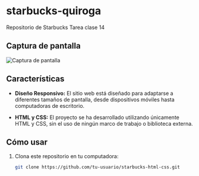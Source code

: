 # starbucks-quiroga
Repositorio de Starbucks Tarea clase 14
## Captura de pantalla

![Captura de pantalla](screenshot.png)

## Características

- **Diseño Responsivo:** El sitio web está diseñado para adaptarse a diferentes tamaños de pantalla, desde dispositivos móviles hasta computadoras de escritorio.

- **HTML y CSS:** El proyecto se ha desarrollado utilizando únicamente HTML y CSS, sin el uso de ningún marco de trabajo o biblioteca externa.

## Cómo usar

1. Clona este repositorio en tu computadora:
   ```bash
   git clone https://github.com/tu-usuario/starbucks-html-css.git
